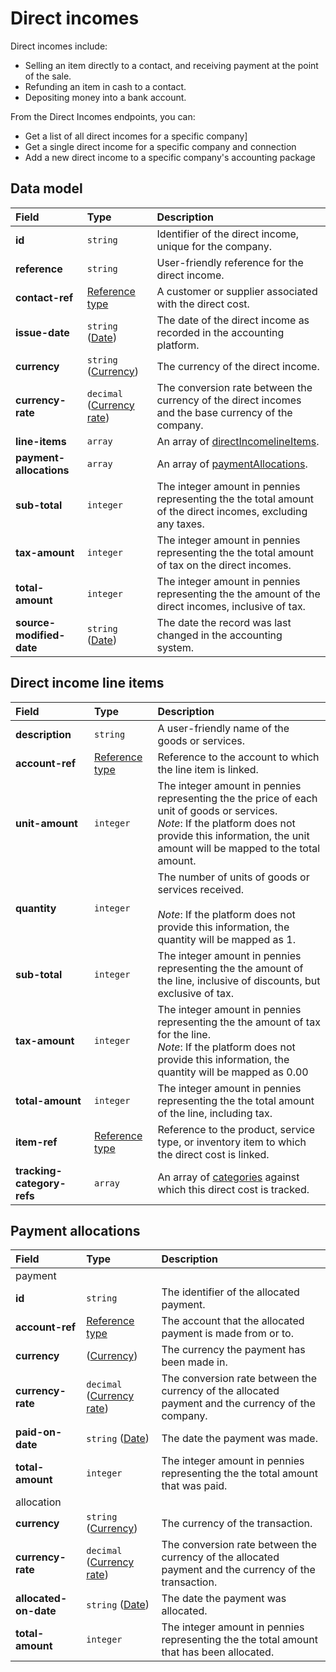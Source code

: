 # Direct incomes

Direct incomes include:

* Selling an item directly to a contact, and receiving payment at the point of the sale.
* Refunding an item in cash to a contact.
* Depositing money into a bank account.

From the Direct Incomes endpoints, you can:

* Get a list of all direct incomes for a specific company]
* Get a single direct income for a specific company and connection
* Add a new direct income to a specific company's accounting package

## Data model

| Field | Type | Description |
| :- | :- | :- |
| **id** | `string` | Identifier of the direct income, unique for the company. |
| **reference** | `string` | User-friendly reference for the direct income. |
| **contact-ref** | [Reference type](/data-model/accounting/reference-types#contact-ref) | A customer or supplier associated with the direct cost. |
| **issue-date** | `string` ([Date](/data-model/shared/date/)) | The date of the direct income as recorded in the accounting platform. |
| **currency** | `string` ([Currency](/data-model/shared/currency/)) | The currency of the direct income. |
| **currency-rate** | `decimal` ([Currency rate](/data-model/shared/currency-rate/)) | The conversion rate between the currency of the direct incomes and the base currency of the company. |
| **line-items** | `array` | An array of [directIncomelineItems](datamodel-direct-income#direct-income-line-items). |
| **payment-allocations** | `array` | An array of [paymentAllocations](datamodel-direct-income#payment-allocations). |
| **sub-total** | `integer` | The integer amount in pennies representing the the total amount of the direct incomes, excluding any taxes. |
| **tax-amount** | `integer` | The integer amount in pennies representing the the total amount of tax on the direct incomes. |
| **total-amount** | `integer` | The integer amount in pennies representing the the amount of the direct incomes, inclusive of tax. |
| **source-modified-date** | `string` ([Date](/data-model/shared/date/)) | The date the record was last changed in the accounting system. |

## Direct income line items

| Field | Type | Description |
| :- | :- | :- |
| **description** | `string` | A user-friendly name of the goods or services. |
| **account-ref** | [Reference type](/data-model/accounting/reference-types#account-ref) | Reference to the account to which the line item is linked. |
| **unit-amount** | `integer` | The integer amount in pennies representing the the price of each unit of goods or services.  <br>_Note_: If the platform does not provide this information, the unit amount will be mapped to the total amount. |
| **quantity** | `integer` | The number of units of goods or services received.  <br>  <br>_Note_: If the platform does not provide this information, the quantity will be mapped as 1. |
| **sub-total** | `integer` | The integer amount in pennies representing the the amount of the line, inclusive of discounts, but exclusive of tax. |
| **tax-amount** | `integer` | The integer amount in pennies representing the the amount of tax for the line.  <br>_Note_: If the platform does not provide this information, the quantity will be mapped as 0.00 |
| **total-amount** | `integer` | The integer amount in pennies representing the the total amount of the line, including tax. |
| **item-ref** | [Reference type](/data-model/accounting/reference-types#item-ref) | Reference to the product, service type, or inventory item to which the direct cost is linked. |
| **tracking-category-refs** | `array` | An array of [categories](/data-model/accounting/reference-types#tracking-category-ref) against which this direct cost is tracked. |

## Payment allocations

| Field | Type | Description |
| :- | :- | :- |
| payment |     |     |
| **id** | `string` | The identifier of the allocated payment. |
| **account-ref** | [Reference type](/data-model/accounting/reference-types#account-ref) | The account that the allocated payment is made from or to. |
| **currency** | ([Currency](/data-model/shared/currency/)) | The currency the payment has been made in. |
| **currency-rate** | `decimal` ([Currency rate](/data-model/shared/currency-rate/)) | The conversion rate between the currency of the allocated payment and the currency of the company. |
| **paid-on-date** | `string` ([Date](/data-model/shared/date/)) | The date the payment was made. |
| **total-amount** | `integer` | The integer amount in pennies representing the the total amount that was paid. |
| allocation |     |     |
| **currency** | `string` ([Currency](/data-model/shared/currency/)) | The currency of the transaction. |
| **currency-rate** | `decimal` ([Currency rate](/data-model/shared/currency-rate/)) | The conversion rate between the currency of the allocated payment and the currency of the transaction. |
| **allocated-on-date** | `string` ([Date](/data-model/shared/date/)) | The date the payment was allocated. |
| **total-amount** | `integer` | The integer amount in pennies representing the the total amount that has been allocated. |
<!-- 
## Example data

```json
{
  "property-to-go-here": "value-to-go-here"
}
``` -->